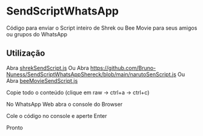 # SendScriptWhatsApp

Código para enviar o Script inteiro de Shrek ou Bee Movie para seus amigos ou grupos do WhatsApp

## Utilização

Abra [shrekSendScript.js](https://github.com/Matt-Fontes/SendScriptWhatsApp/blob/main/kakashiSendScript.js)
Ou
Abra https://github.com/Bruno-Nuness/SendScriptWhatsAppShereck/blob/main/narutoSenScript.js
Ou
Abra [beeMovieSendScript.js](https://github.com/Matt-Fontes/SendScriptWhatsApp/blob/main/beeMovieSenScript.js)

Copie todo o conteúdo (clique em raw -> ctrl+a -> ctrl+c)

No WhatsApp Web abra o console do Browser

Cole o código no console e aperte Enter

Pronto
